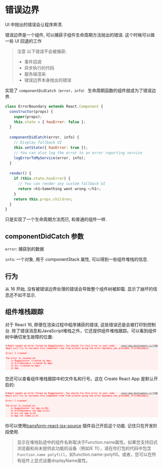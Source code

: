# 错误边界

UI 中抛出的错误会让程序奔溃.

错误边界是一个组件, 可以捕获子组件生命周期方法抛出的错误. 这个时候可以做一些 UI 回退的工作

> 注意
> 以下错误不会被捕获:
> - 事件回调
> - 异步执行的代码
> - 服务端渲染
> - 错误边界本身抛出的错误


实现了 `componentDidCatch（error，info）` 生命周期函数的组件就成为了错误边界.

```js
class ErrorBoundary extends React.Component {
  constructor(props) {
    super(props);
    this.state = { hasError: false };
  }

  componentDidCatch(error, info) {
    // Display fallback UI
    this.setState({ hasError: true });
    // You can also log the error to an error reporting service
    logErrorToMyService(error, info);
  }

  render() {
    if (this.state.hasError) {
      // You can render any custom fallback UI
      return <h1>Something went wrong.</h1>;
    }
    return this.props.children;
  }
}
```
只是实现了一个生命周期方法而已, 和普通的组件一样.

## componentDidCatch 参数

`error`: 捕获到的数据

`info`: 一个对象, 用于 componentStack 属性, 可以得到一些组件堆栈的信息.


## 行为

从 16 开始, 没有被错误边界处理的错误会导致整个组件树被卸载. 显示了崩坏的信息还不如不显示.

## 组件堆栈跟踪
对于 React 16, 即便在渲染过程中程序捕获的错误, 这些错误还是会被打印到控制台. 除了错误消息和JavaScript堆栈之外，它还提供组件堆栈跟踪。可以看到组件树中确切发生故障的位置:

![](./img/15-1.png)

您还可以查看组件堆栈跟踪中的文件名和行号。这在 Create React App 是默认开启的:

![](./img/15-2.png)

你可以使用[transform-react-jsx-source](https://www.npmjs.com/package/babel-plugin-transform-react-jsx-source) 插件自己开启这个功能. 记住只在开发阶段使用.

>显示在堆栈轨迹中的组件名称取决于Function.name属性。如果您支持旧式浏览器和尚未提供此功能的设备（例如IE 11），请在你打包的代码中包含 `Function.name polyfill`，如function.name-polyfill。或者，您可以在所有组件上显式设置displayName属性。
